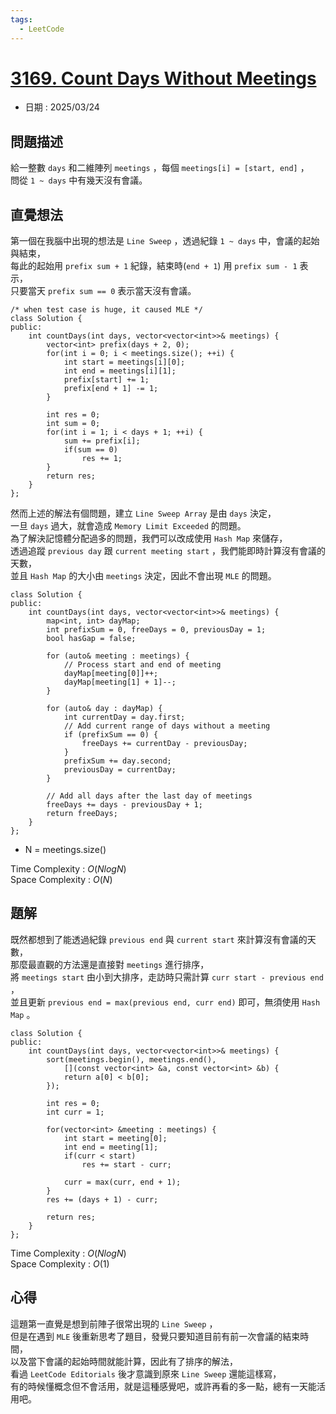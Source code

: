 ```yaml
---
tags:
  - LeetCode
---
```


# [3169. Count Days Without Meetings](https://leetcode.com/problems/count-days-without-meetings/description/)  

+ 日期 : 2025/03/24  

## 問題描述  

給一整數 `days` 和二維陣列 `meetings` ，每個 `meetings[i] = [start, end]` ，  
問從 `1 ~ days` 中有幾天沒有會議。  

## 直覺想法  

第一個在我腦中出現的想法是 `Line Sweep` ，透過紀錄 `1 ~ days` 中，會議的起始與結束，  
每此的起始用 `prefix sum + 1` 紀錄，結束時(`end + 1`) 用 `prefix sum - 1` 表示，  
只要當天 `prefix sum == 0` 表示當天沒有會議。  

```cpp=
/* when test case is huge, it caused MLE */
class Solution {
public:
    int countDays(int days, vector<vector<int>>& meetings) {
        vector<int> prefix(days + 2, 0);
        for(int i = 0; i < meetings.size(); ++i) {
            int start = meetings[i][0];
            int end = meetings[i][1];
            prefix[start] += 1;
            prefix[end + 1] -= 1;
        }

        int res = 0;
        int sum = 0;
        for(int i = 1; i < days + 1; ++i) {
            sum += prefix[i];
            if(sum == 0)
                res += 1;
        }
        return res;
    }
};
```

然而上述的解法有個問題，建立 `Line Sweep Array` 是由 `days` 決定，  
一旦 `days` 過大，就會造成 `Memory Limit Exceeded` 的問題。  
為了解決記憶體分配過多的問題，我們可以改成使用 `Hash Map` 來儲存，  
透過追蹤 `previous day` 跟 `current meeting start` ，我們能即時計算沒有會議的天數，  
並且 `Hash Map` 的大小由 `meetings` 決定，因此不會出現 `MLE` 的問題。  

```cpp=
class Solution {
public:
    int countDays(int days, vector<vector<int>>& meetings) {
        map<int, int> dayMap;
        int prefixSum = 0, freeDays = 0, previousDay = 1;
        bool hasGap = false;

        for (auto& meeting : meetings) {
            // Process start and end of meeting
            dayMap[meeting[0]]++;
            dayMap[meeting[1] + 1]--;
        }

        for (auto& day : dayMap) {
            int currentDay = day.first;
            // Add current range of days without a meeting
            if (prefixSum == 0) {
                freeDays += currentDay - previousDay;
            }
            prefixSum += day.second;
            previousDay = currentDay;
        }

        // Add all days after the last day of meetings
        freeDays += days - previousDay + 1;
        return freeDays;
    }
};
```

+ N = meetings.size()  

Time Complexity : $O(NlogN)$  
Space Complexity : $O(N)$  

## 題解  

既然都想到了能透過紀錄 `previous end` 與 `current start` 來計算沒有會議的天數，  
那麼最直觀的方法還是直接對 `meetings` 進行排序，  
將 `meetings start` 由小到大排序，走訪時只需計算 `curr start - previous end` ，  
並且更新 `previous end = max(previous end, curr end)` 即可，無須使用 `Hash Map` 。  

```cpp=
class Solution {
public:
    int countDays(int days, vector<vector<int>>& meetings) {
        sort(meetings.begin(), meetings.end(), 
            [](const vector<int> &a, const vector<int> &b) {
            return a[0] < b[0];
        });
        
        int res = 0;
        int curr = 1;

        for(vector<int> &meeting : meetings) {
            int start = meeting[0];
            int end = meeting[1];
            if(curr < start)
                res += start - curr;
            
            curr = max(curr, end + 1);
        }
        res += (days + 1) - curr;

        return res;
    }
};
```

Time Complexity : $O(NlogN)$  
Space Complexity : $O(1)$  

## 心得  

這題第一直覺是想到前陣子很常出現的 `Line Sweep` ，  
但是在遇到 `MLE` 後重新思考了題目，發覺只要知道目前有前一次會議的結束時間，  
以及當下會議的起始時間就能計算，因此有了排序的解法，  
看過 `LeetCode Editorials` 後才意識到原來 `Line Sweep` 還能這樣寫，  
有的時候懂概念但不會活用，就是這種感覺吧，或許再看的多一點，總有一天能活用吧。  
